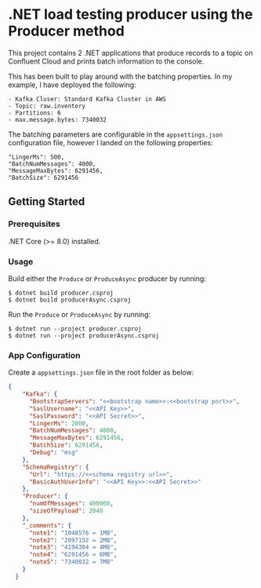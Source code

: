 # .NET load testing producer using the Producer method

This project contains 2 .NET applications that produce records to a topic on Confluent Cloud and prints batch information to the console.

This has been built to play around with the batching properties. In my example, I have deployed the following:
```
- Kafka Cluser: Standard Kafka Cluster in AWS
- Topic: raw.inventory
- Partitions: 6
- max.message.bytes: 7340032
```

The batching parameters are configurable in the `appsettings.json` configuration file, however I landed on the following properties:

```
"LingerMs": 500,
"BatchNumMessages": 4000,
"MessageMaxBytes": 6291456,
"BatchSize": 6291456
```

## Getting Started

### Prerequisites

.NET Core (>= 8.0) installed.

### Usage

Build either the `Produce` or `ProduceAsync` producer by running:

```shell
$ dotnet build producer.csproj
$ dotnet build producerAsync.csproj
```

Run the `Produce` or `ProduceAsync` by running:

```shell
$ dotnet run --project producer.csproj
$ dotnet run --project producerAsync.csproj
```

### App Configuration

Create a `appsettings.json` file in the root folder as below:

```json
{
    "Kafka": {
      "BootstrapServers": "<<bootstrap name>>:<<bootstrap port>>",
      "SaslUsername": "<<API Key>>",
      "SaslPassword": "<<API Secret>>",
      "LingerMs": 2000,
      "BatchNumMessages": 4000,
      "MessageMaxBytes": 6291456,
      "BatchSize": 6291456,
      "Debug": "msg"
    },
    "SchemaRegistry": {
      "Url": "https://<<schema registry url>>",
      "BasicAuthUserInfo": "<<API Key>>:<<API Secret>>"
    },
    "Producer": {
      "numOfMessages": 400000,
      "sizeOfPayload": 2048
    },
    "_comments": {
      "note1": "1048576 = 1MB",
      "note2": "2097152 = 2MB",
      "note3": "4194304 = 4MB",
      "note4": "6291456 = 6MB",
      "note5": "7340032 = 7MB"
    }
  }
```
